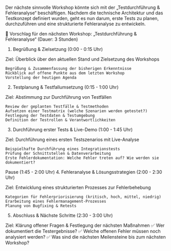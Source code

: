 Der nächste sinnvolle Workshop könnte sich mit der „Testdurchführung & Fehleranalyse“ beschäftigen. Nachdem die technische Architektur und das Testkonzept definiert wurden, geht es nun darum, erste Tests zu planen, durchzuführen und eine strukturierte Fehleranalyse zu entwickeln.

📌 Vorschlag für den nächsten Workshop: „Testdurchführung & Fehleranalyse“ (Dauer: 3 Stunden)
1. Begrüßung & Zielsetzung (0:00 - 0:15 Uhr)

Ziel: Überblick über den aktuellen Stand und Zielsetzung des Workshops

    Begrüßung & Zusammenfassung der bisherigen Erkenntnisse
    Rückblick auf offene Punkte aus dem letzten Workshop
    Vorstellung der heutigen Agenda

2. Testplanung & Testfallumsetzung (0:15 - 1:00 Uhr)

Ziel: Abstimmung zur Durchführung von Testfällen

    Review der geplanten Testfälle & Testmethoden
    Aufsetzen einer Testmatrix (welche Szenarien werden getestet?)
    Festlegung der Testdaten & Testumgebung
    Definition der Testrollen & Verantwortlichkeiten

3. Durchführung erster Tests & Live-Demo (1:00 - 1:45 Uhr)

Ziel: Durchführung eines ersten Testszenarios mit Live-Analyse

    Beispielhafte Durchführung eines Integrationstests
    Prüfung der Schnittstellen & Datenverarbeitung
    Erste Fehlerdokumentation: Welche Fehler treten auf? Wie werden sie dokumentiert?

Pause (1:45 - 2:00 Uhr)
4. Fehleranalyse & Lösungsstrategien (2:00 - 2:30 Uhr)

Ziel: Entwicklung eines strukturierten Prozesses zur Fehlerbehebung

    Kategorien für Fehlerpriorisierung (kritisch, hoch, mittel, niedrig)
    Erarbeitung eines Fehlermanagement-Prozesses
    Planung von Bugfixing & Retests

5. Abschluss & Nächste Schritte (2:30 - 3:00 Uhr)

Ziel: Klärung offener Fragen & Festlegung der nächsten Maßnahmen
✅ Wer dokumentiert die Testergebnisse?
✅ Welche offenen Fehler müssen noch analysiert werden?
✅ Was sind die nächsten Meilensteine bis zum nächsten Workshop?